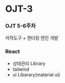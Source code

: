 # OJT-3

### OJT 5-6주차
저작도구 + 렌더링 엔진 개발

### React
- 상태관리 Library
- tailwind
- ui Libarary(material ui)
